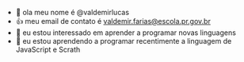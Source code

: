 - 👋 ola meu nome é @valdemirlucas
- 👍 meu email de contato é valdemir.farias@escola.pr.gov.br
- 👀 eu estou interessado em aprender a programar novas linguagens
- 🌱 eu estou aprendendo a programar recentimente a linguagem de JavaScript e Scrath
